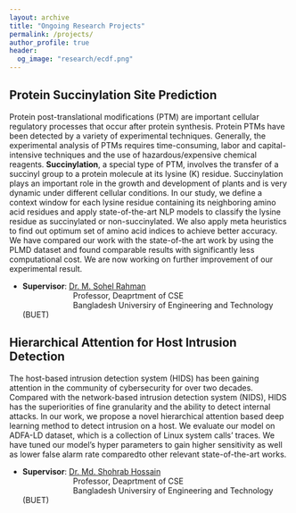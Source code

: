 ```yaml
---
layout: archive
title: "Ongoing Research Projects"
permalink: /projects/
author_profile: true
header:
  og_image: "research/ecdf.png"
---
```

Protein Succinylation Site Prediction
--------
Protein post-translational modifications (PTM) are important cellular regulatory processes that occur after protein synthesis. Protein PTMs have been detected by a variety of experimental techniques. Generally, the experimental analysis of PTMs requires time-consuming, labor and capital-intensive techniques and the use of hazardous/expensive chemical reagents. <b>Succinylation</b>, a special type of PTM, involves the transfer of a succinyl group to a protein molecule at its lysine (K) residue. Succinylation plays an important role in the growth and development of plants and is very dynamic under different cellular conditions. In our study, we define a context window for each lysine residue containing its neighboring amino acid residues and apply state-of-the-art NLP models to classify the lysine residue as succinylated or non-succinylated. We also apply meta heuristics to find out optimum set of amino acid indices to achieve better accuracy. We have compared our work with the state-of-the art work by using the PLMD dataset and found comparable results with significantly less computational cost. We are now working on further improvement of our experimental result.<br/>
- __Supervisor__: [Dr. M. Sohel Rahman](http://msrahman.buet.ac.bd/)<br/>
&nbsp;&nbsp;&nbsp;&nbsp;&nbsp;&nbsp;&nbsp;&nbsp;&nbsp;&nbsp;&nbsp;&nbsp;&nbsp;&nbsp;&nbsp;&nbsp;&nbsp;&nbsp;&nbsp;&nbsp;&nbsp;&nbsp;  Professor, Deaprtment of CSE<br/>
&nbsp;&nbsp;&nbsp;&nbsp;&nbsp;&nbsp;&nbsp;&nbsp;&nbsp;&nbsp;&nbsp;&nbsp;&nbsp;&nbsp;&nbsp;&nbsp;&nbsp;&nbsp;&nbsp;&nbsp;&nbsp;&nbsp;  Bangladesh Universiry of Engineering and Technology (BUET)<br/>


Hierarchical Attention for Host Intrusion Detection
--------
The host-based intrusion detection system (HIDS) has been gaining attention in the community of cybersecurity for over two decades. Compared with the network-based intrusion detection system (NIDS), HIDS has the superiorities of fine granularity and the ability to detect internal attacks. In our work, we propose a novel hierarchical attention based deep learning method to detect intrusion on a host. We evaluate our model on ADFA-LD dataset, which is a collection of Linux system calls’ traces. We have tuned our model’s hyper parameters to gain higher sensitivity as well as lower false alarm rate comparedto other relevant state-of-the-art works.<br/>
- __Supervisor__: [Dr. Md. Shohrab Hossain](https://scholar.google.com/citations?user=y89HApwAAAAJ&hl=en)<br/>
&nbsp;&nbsp;&nbsp;&nbsp;&nbsp;&nbsp;&nbsp;&nbsp;&nbsp;&nbsp;&nbsp;&nbsp;&nbsp;&nbsp;&nbsp;&nbsp;&nbsp;&nbsp;&nbsp;&nbsp;&nbsp;&nbsp;  Professor, Deaprtment of CSE<br/>
&nbsp;&nbsp;&nbsp;&nbsp;&nbsp;&nbsp;&nbsp;&nbsp;&nbsp;&nbsp;&nbsp;&nbsp;&nbsp;&nbsp;&nbsp;&nbsp;&nbsp;&nbsp;&nbsp;&nbsp;&nbsp;&nbsp;  Bangladesh Universiry of Engineering and Technology (BUET)<br/>
